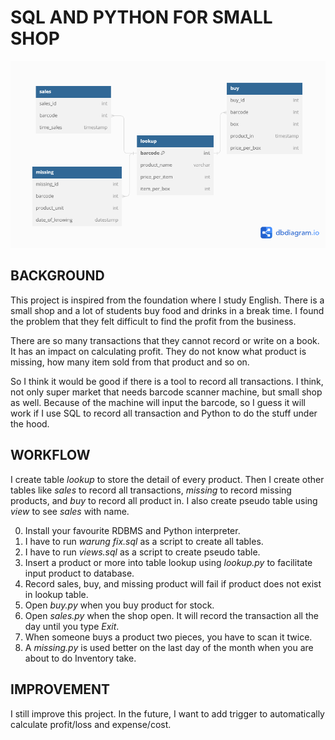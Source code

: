 # SQL AND PYTHON FOR SMALL SHOP

![Database design for warung](warung.png)

## BACKGROUND

This project is inspired from the foundation where I study English. There is a small shop and a lot of students buy food and drinks in a break time. I found the problem that they felt difficult to find the profit from the business.

There are so many transactions that they cannot record or write on a book. It has an impact on calculating profit. They do not know what product is missing, how many item sold from that product and so on.

So I think it would be good if there is a tool to record all transactions. I think, not only super market that needs barcode scanner machine, but small shop as well. Because of the machine will input the barcode, so I guess it will work if I use SQL to record all transaction and Python to do the stuff under the hood.

## WORKFLOW

I create table _lookup_ to store the detail of every product. Then I create other tables like _sales_ to record all transactions, _missing_ to record missing products, and _buy_ to record all product in. I also create pseudo table using _view_ to see _sales_ with name.

0. Install your favourite RDBMS and Python interpreter.
1. I have to run _warung fix.sql_ as a script to create all tables.
2. I have to run _views.sql_ as a script to create pseudo table.
3. Insert a product or more into table lookup using _lookup.py_ to facilitate input product to database.
4. Record sales, buy, and missing product will fail if product does not exist in lookup table.
5. Open _buy.py_ when you buy product for stock.
6. Open _sales.py_ when the shop open. It will record the transaction all the day until you type _Exit_.
7. When someone buys a product two pieces, you have to scan it twice.
8. A _missing.py_ is used better on the last day of the month when you are about to do Inventory take.

## IMPROVEMENT

I still improve this project. In the future, I want to add trigger to automatically calculate profit/loss and expense/cost.